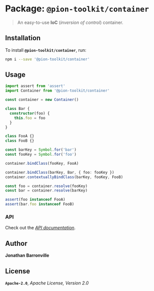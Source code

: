 # Package: `@pion-toolkit/container`

> An easy-to-use __IoC__ (*inversion of control*) container.

## Installation

To install __`@pion-toolkit/container`__, run:

```sh
npm i --save '@pion-toolkit/container'
```

## Usage

```typescript
import assert from 'assert'
import Container from '@pion-toolkit/container'

const container = new Container()

class Bar {
  constructor(foo) {
    this.foo = foo
  }
}

class FooA {}
class FooB {}

const barKey = Symbol.for('bar')
const fooKey = Symbol.for('foo')

container.bindClass(fooKey, FooA)

container.bindClass(barKey, Bar, { foo: fooKey })
container.contextuallyBindClass(barKey, fooKey, FooB)

const foo = container.resolve(fooKey)
const bar = container.resolve(barKey)

assert(foo instanceof FooA)
assert(bar.foo instanceof FooB)
```

### API

Check out the [*API documentation*](docs/classes/_container_.container.md).

## Author

__Jonathan Barronville__

## License

__`Apache-2.0`__, *Apache License, Version 2.0*
